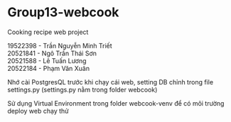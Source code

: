 # Group13-webcook
Cooking recipe web project

19522398 - Trần Nguyễn Minh Triết<br />
20521841 - Ngô Trần Thái Sơn<br />
20521588 - Lê Tuấn Lương<br />
20522184 - Phạm Văn Xuân<br />

Nhớ cài PostgresQL trước khi chạy cái web, setting DB chỉnh trong file settings.py (settings.py nằm trong folder webcook)

Sử dụng Virtual Environment trong folder webcook-venv để có môi trường deploy web chạy thử
